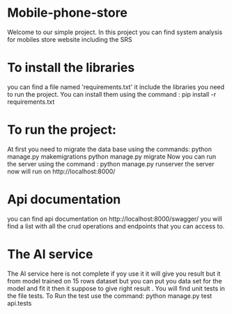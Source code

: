 # Mobile-phone-store
Welcome to our simple project.
In this project you can find system analysis for mobiles store website including the SRS
# To install the libraries 
you can find a file named 'requirements.txt' it include the libraries you need to run the project.
You can install them using the command :
pip install -r requirements.txt
# To run the project:
At first you need to migrate the data base using the commands:
python manage.py makemigrations
python manage.py migrate
Now you can run the server using the command :
python manage.py runserver
the server now will run on http://localhost:8000/
# Api documentation 
you can find api documentation on http://localhost:8000/swagger/
you will find a list with all the crud operations and endpoints that you can access to.

# The AI service 
The AI service here is not complete if yoy use it it will give you result but it from model trained on 15 rows dataset but you can 
put you data set for the model and fit it then it suppose to give right result .
You will find unit tests in the file tests.
To Run the test use the command:
python manage.py test api.tests


